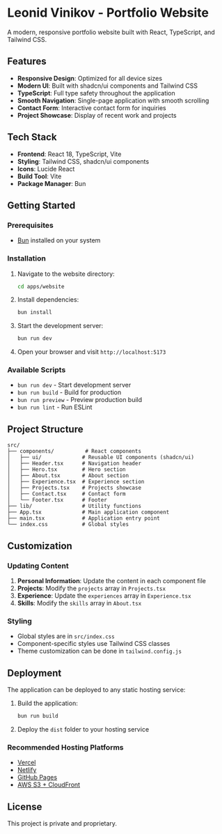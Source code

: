# Leonid Vinikov - Portfolio Website

A modern, responsive portfolio website built with React, TypeScript, and Tailwind CSS.

## Features

- **Responsive Design**: Optimized for all device sizes
- **Modern UI**: Built with shadcn/ui components and Tailwind CSS
- **TypeScript**: Full type safety throughout the application
- **Smooth Navigation**: Single-page application with smooth scrolling
- **Contact Form**: Interactive contact form for inquiries
- **Project Showcase**: Display of recent work and projects

## Tech Stack

- **Frontend**: React 18, TypeScript, Vite
- **Styling**: Tailwind CSS, shadcn/ui components
- **Icons**: Lucide React
- **Build Tool**: Vite
- **Package Manager**: Bun

## Getting Started

### Prerequisites

- [Bun](https://bun.sh/) installed on your system

### Installation

1. Navigate to the website directory:
   ```bash
   cd apps/website
   ```

2. Install dependencies:
   ```bash
   bun install
   ```

3. Start the development server:
   ```bash
   bun run dev
   ```

4. Open your browser and visit `http://localhost:5173`

### Available Scripts

- `bun run dev` - Start development server
- `bun run build` - Build for production
- `bun run preview` - Preview production build
- `bun run lint` - Run ESLint

## Project Structure

```
src/
├── components/          # React components
│   ├── ui/             # Reusable UI components (shadcn/ui)
│   ├── Header.tsx      # Navigation header
│   ├── Hero.tsx        # Hero section
│   ├── About.tsx       # About section
│   ├── Experience.tsx  # Experience section
│   ├── Projects.tsx    # Projects showcase
│   ├── Contact.tsx     # Contact form
│   └── Footer.tsx      # Footer
├── lib/                # Utility functions
├── App.tsx             # Main application component
├── main.tsx            # Application entry point
└── index.css           # Global styles
```

## Customization

### Updating Content

1. **Personal Information**: Update the content in each component file
2. **Projects**: Modify the `projects` array in `Projects.tsx`
3. **Experience**: Update the `experiences` array in `Experience.tsx`
4. **Skills**: Modify the `skills` array in `About.tsx`

### Styling

- Global styles are in `src/index.css`
- Component-specific styles use Tailwind CSS classes
- Theme customization can be done in `tailwind.config.js`

## Deployment

The application can be deployed to any static hosting service:

1. Build the application:
   ```bash
   bun run build
   ```

2. Deploy the `dist` folder to your hosting service

### Recommended Hosting Platforms

- [Vercel](https://vercel.com/)
- [Netlify](https://netlify.com/)
- [GitHub Pages](https://pages.github.com/)
- [AWS S3 + CloudFront](https://aws.amazon.com/)

## License

This project is private and proprietary.
